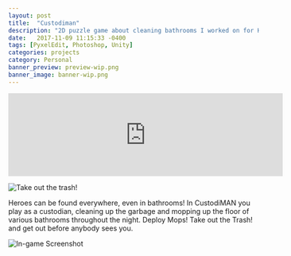 ```yaml
---
layout: post
title:  "Custodiman"
description: "2D puzzle game about cleaning bathrooms I worked on for HeroJam at RIT with a team of 4 using Unity and Photoshop. Our theme was everyday heros"
date:   2017-11-09 11:15:33 -0400
tags: [PyxelEdit, Photoshop, Unity]
categories: projects
category: Personal
banner_preview: preview-wip.png
banner_image: banner-wip.png
---
```


<iframe src="https://itch.io/embed/190253" height="167" width="552" frameborder="0"></iframe>

<!--more-->

![Take out the trash!]({{site.url}}/media/Jam/takeOutTheTrash.gif)

Heroes can be found everywhere, even in bathrooms! In CustodiMAN you play as a custodian, cleaning up the garbage and mopping up the floor of various bathrooms throughout the night. Deploy Mops! Take out the Trash! and get out before anybody sees you.

![In-game Screenshot]({{site.url}}/media/Jam/cust.png)


